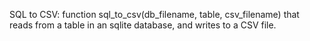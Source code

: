 SQL to CSV: function sql_to_csv(db_filename, table, csv_filename) that reads from a table in an sqlite database, and writes to a CSV file.
